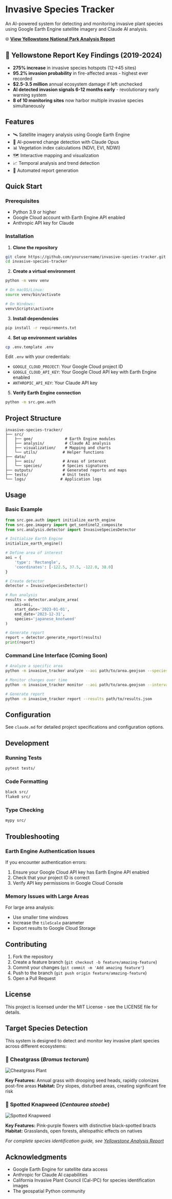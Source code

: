 # Invasive Species Tracker

An AI-powered system for detecting and monitoring invasive plant species using Google Earth Engine satellite imagery and Claude AI analysis.

🌐 **[View Yellowstone National Park Analysis Report](https://adamanz.github.io/invasive-species-tracker/)**

## 🚨 Yellowstone Report Key Findings (2019-2024)

- **275% increase** in invasive species hotspots (12→45 sites)
- **95.2% invasion probability** in fire-affected areas - highest ever recorded
- **$2.5-3.5 million** annual ecosystem damage if left unchecked
- **AI detected invasion signals 6-12 months early** - revolutionary early warning system
- **8 of 10 monitoring sites** now harbor multiple invasive species simultaneously

## Features

- 🛰️ Satellite imagery analysis using Google Earth Engine
- 🤖 AI-powered change detection with Claude Opus
- 📊 Vegetation index calculations (NDVI, EVI, NDWI)
- 🗺️ Interactive mapping and visualization
- 📈 Temporal analysis and trend detection
- 📄 Automated report generation

## Quick Start

### Prerequisites

- Python 3.9 or higher
- Google Cloud account with Earth Engine API enabled
- Anthropic API key for Claude

### Installation

1. **Clone the repository**
```bash
git clone https://github.com/yourusername/invasive-species-tracker.git
cd invasive-species-tracker
```

2. **Create a virtual environment**
```bash
python -m venv venv

# On macOS/Linux:
source venv/bin/activate

# On Windows:
venv\Scripts\activate
```

3. **Install dependencies**
```bash
pip install -r requirements.txt
```

4. **Set up environment variables**
```bash
cp .env.template .env
```

Edit `.env` with your credentials:
- `GOOGLE_CLOUD_PROJECT`: Your Google Cloud project ID
- `GOOGLE_CLOUD_API_KEY`: Your Google Cloud API key with Earth Engine enabled
- `ANTHROPIC_API_KEY`: Your Claude API key

5. **Verify Earth Engine connection**
```bash
python -m src.gee.auth
```

## Project Structure

```
invasive-species-tracker/
├── src/
│   ├── gee/              # Earth Engine modules
│   ├── analysis/         # Claude AI analysis
│   ├── visualization/    # Mapping and charts
│   └── utils/           # Helper functions
├── data/
│   ├── aois/            # Areas of interest
│   └── species/         # Species signatures
├── outputs/             # Generated reports and maps
├── tests/               # Unit tests
└── logs/               # Application logs
```

## Usage

### Basic Example

```python
from src.gee.auth import initialize_earth_engine
from src.gee.imagery import get_sentinel2_composite
from src.analysis.detector import InvasiveSpeciesDetector

# Initialize Earth Engine
initialize_earth_engine()

# Define area of interest
aoi = {
    'type': 'Rectangle',
    'coordinates': [-122.5, 37.5, -122.0, 38.0]
}

# Create detector
detector = InvasiveSpeciesDetector()

# Run analysis
results = detector.analyze_area(
    aoi=aoi,
    start_date='2023-01-01',
    end_date='2023-12-31',
    species='japanese_knotweed'
)

# Generate report
report = detector.generate_report(results)
print(report)
```

### Command Line Interface (Coming Soon)

```bash
# Analyze a specific area
python -m invasive_tracker analyze --aoi path/to/area.geojson --species kudzu

# Monitor changes over time
python -m invasive_tracker monitor --aoi path/to/area.geojson --interval monthly

# Generate report
python -m invasive_tracker report --results path/to/results.json
```

## Configuration

See `claude.md` for detailed project specifications and configuration options.

## Development

### Running Tests
```bash
pytest tests/
```

### Code Formatting
```bash
black src/
flake8 src/
```

### Type Checking
```bash
mypy src/
```

## Troubleshooting

### Earth Engine Authentication Issues

If you encounter authentication errors:

1. Ensure your Google Cloud API key has Earth Engine API enabled
2. Check that your project ID is correct
3. Verify API key permissions in Google Cloud Console

### Memory Issues with Large Areas

For large area analysis:
- Use smaller time windows
- Increase the `tileScale` parameter
- Export results to Google Cloud Storage

## Contributing

1. Fork the repository
2. Create a feature branch (`git checkout -b feature/amazing-feature`)
3. Commit your changes (`git commit -m 'Add amazing feature'`)
4. Push to the branch (`git push origin feature/amazing-feature`)
5. Open a Pull Request

## License

This project is licensed under the MIT License - see the LICENSE file for details.

## Target Species Detection

This system is designed to detect and monitor key invasive plant species across different ecosystems:

### 🌾 **Cheatgrass** (*Bromus tectorum*)

![Cheatgrass Plant](outputs/reports/images/cheatgrass_main.jpg)

**Key Features:** Annual grass with drooping seed heads, rapidly colonizes post-fire areas
**Habitat:** Dry slopes, disturbed areas, creating significant fire risk

### 💜 **Spotted Knapweed** (*Centaurea stoebe*)

![Spotted Knapweed](outputs/reports/images/spotted_knapweed_main.jpg)

**Key Features:** Pink-purple flowers with distinctive black-spotted bracts
**Habitat:** Grasslands, open forests, allelopathic effects on natives

*For complete species identification guide, see [Yellowstone Analysis Report](outputs/reports/yellowstone_invasive_species_detailed.md)*

## Acknowledgments

- Google Earth Engine for satellite data access
- Anthropic for Claude AI capabilities
- California Invasive Plant Council (Cal-IPC) for species identification images
- The geospatial Python community